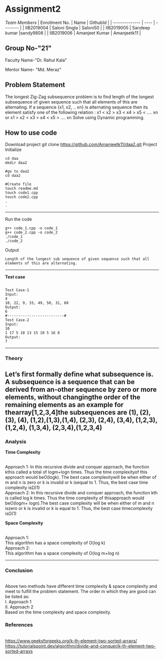 # Assignment2
*Team Members*
|   Enrollment No.  |   Name   | GithubId |
|   --------------  |   ----   | -------- |
|    IIB2019004  |   Saloni Singla | Saloni50 |
|    IIB2019005  |   Sandeep kumar |sandy9808 |
|    IIB2019006  |   Amanjeet Kumar | Amanjeetk11 |




## Group No-"21"

Faculty Name-"Dr. Rahul Kala"

Mentor Name- "Md. Meraz"



## Problem Statement
The longest Zig-Zag subsequence problem is to find length of the longest
subsequence of given sequence such that all elements of this are
alternating.
If a sequence {x1, x2, .. xn} is alternating sequence then its element satisfy
one of the following relation :
 x1 < x2 > x3 < x4 > x5 < …. xn or
 x1 > x2 < x3 > x4 < x5 > …. xn
Solve using Dynamic programming.


## How to use code
Download project
git clone https://github.com/Amanjeetk11/daa2.git 
Project Initialize 
```
cd daa
mkdir daa2

#go to daa2
cd daa2

#Create file
touch readme.md
touch code1.cpp
touch code2.cpp
.
.
```
---

Run the code
```
g++ code_1.cpp -o code_1
g++ code_2.cpp -o code_2
./code_1
./code_2
```
Output
```
Length of the longest sub sequence of given sequence such that all elements of this are alternating.
```
---

**Test case**

```

Test Case-1
Input:
4
10, 22, 9, 33, 49, 50, 31, 60
Output:
6
#--------------------------#
Test Case-2
Input:
10
1 17 5 10 13 15 10 5 16 8
Output:
7
```

---

### Theory
Let’s first formally define what subsequence is.
A  subsequence  is  a  sequence  that  can  be  derived  from  an-other  sequence  by  zero  or  more  elements,  without  changingthe  order  of  the  remaining  elements  as  an  example  for  thearray[1,2,3,4]the  subsequences  are  (1),  (2),  (3),  (4),  (1,2),(1,3),(1,4),  (2,3),  (2,4),  (3,4),  (1,2,3),  (1,2,4),  (1,3,4),  (2,3,4),(1,2,3,4)
---

### Analysis

**Time Complexity**

<br />Approach 1:
In this recursive divide and conquer approach, the function kthis called a total of logm+logn times. Thus the time complexityof this approach would beO(logk). The best case complexitywill be when either of m and n is zero or k is invalid or k isequal to 1. Thus, the best case time complexity isΩ(1)
<br />Approach 2:
In  this  recursive  divide  and  conquer  approach,  the  function kth  is  called  log  k  times.  Thus  the  time  complexity  of  thisapproach would beO(logm+ logn).The  best  case  complexity  will  be  when  either  of  m  and  n  iszero or k is invalid or k is equal to 1. Thus, the best case timecomplexity isΩ(1)

**Space Complexity**

<br />Approach 1:
<br />This algorithm has a space complexity of O(log k)
<br />Approach 2:
<br />This algorithm has a space complexity of O(log m+log n)

---

### Conclusion

<br />Above two methods have different time complexity & space complexity and meet to fulfill the problem statement. The order in which they are good can be listed as:
<br />I. Approach 1
<br />II. Approach 2
<br />Based on the time complexity and space complexity.

### References

<br />https://www.geeksforgeeks.org/k-th-element-two-sorted-arrays/
<br />https://tutorialspoint.dev/algorithm/divide-and-conquer/k-th-element-two-sorted-arrays
